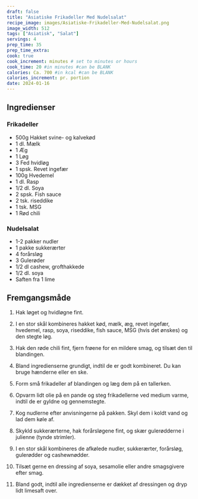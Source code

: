 ```yaml
---
draft: false
title: "Asiatiske Frikadeller Med Nudelsalat"
recipe_image: images/Asiatiske-Frikadeller-Med-Nudelsalat.png
image_width: 512
tags: ["Asiatisk", "Salat"]
servings: 4
prep_time: 35
prep_time_extra:
cook: true 
cook_increment: minutes # set to minutes or hours
cook_time: 20 #in minutes #can be BLANK
calories: Ca. 700 #in kcal #can be BLANK
calories_increment: pr. portion
date: 2024-01-16
---
```


## Ingredienser

### Frikadeller
- 500g Hakket svine- og kalvekød
- 1 dl. Mælk
- 1 Æg
- 1 Løg
- 3 Fed hvidløg
- 1 spsk. Revet ingefær
- 100g Hvedemel
- 1 dl. Rasp
- 1/2 dl. Soya
- 2 spsk. Fish sauce
- 2 tsk. riseddike
- 1 tsk. MSG
- 1 Rød chili

### Nudelsalat
- 1-2 pakker nudler
- 1 pakke sukkerærter
- 4 forårsløg
- 3 Gulerøder
- 1/2 dl cashew, grofthakkede
- 1/2 dl. soya
- Saften fra 1 lime

## Fremgangsmåde

1. Hak løget og hvidløgne fint.
2. I en stor skål kombineres hakket kød, mælk, æg, revet ingefær, hvedemel, rasp, soya, riseddike, fish sauce, MSG (hvis det ønskes) og den stegte løg.
3. Hak den røde chili fint, fjern frøene for en mildere smag, og tilsæt den til blandingen.
4. Bland ingredienserne grundigt, indtil de er godt kombineret. Du kan bruge hænderne eller en ske.
5. Form små frikadeller af blandingen og læg dem på en tallerken.
6. Opvarm lidt olie på en pande og steg frikadellerne ved medium varme, indtil de er gyldne og gennemstegte.

7. Kog nudlerne efter anvisningerne på pakken. Skyl dem i koldt vand og lad dem køle af.
8. Skykld sukkerærterne, hak forårsløgene fint, og skær gulerødderne i julienne (tynde strimler).
9. I en stor skål kombineres de afkølede nudler, sukkerærter, forårsløg, gulerødder og cashewnødder.
10. Tilsæt gerne en dressing af soya, sesamolie eller andre smagsgivere efter smag.
11. Bland godt, indtil alle ingredienserne er dækket af dressingen og dryp lidt limesaft over.

